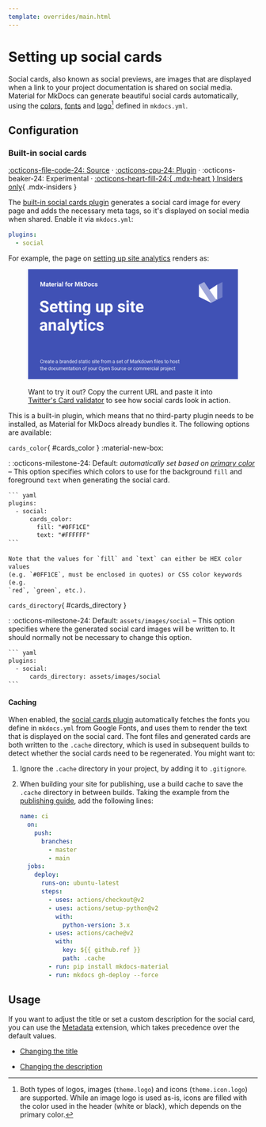 ```yaml
---
template: overrides/main.html
---
```


# Setting up social cards

Social cards, also known as social previews, are images that are displayed when
a link to your project documentation is shared on social media. Material for
MkDocs can generate beautiful social cards automatically, using the [colors][1],
[fonts][2] and [logo][3][^1] defined in `mkdocs.yml`.

  [^1]:
    Both types of logos, images (`theme.logo`) and icons (`theme.icon.logo`)
    are supported. While an image logo is used as-is, icons are filled with the
    color used in the header (white or black), which depends on the primary
    color.

  [1]: changing-the-colors.md#primary-color
  [2]: changing-the-fonts.md#regular-font
  [3]: changing-the-logo-and-icons.md#logo

## Configuration

### Built-in social cards

[:octicons-file-code-24: Source][4] ·
[:octicons-cpu-24: Plugin][4] ·
:octicons-beaker-24: Experimental ·
[:octicons-heart-fill-24:{ .mdx-heart } Insiders only][4]{ .mdx-insiders }

The [built-in social cards plugin][4] generates a social card image for every
page and adds the necessary meta tags, so it's displayed on social media when
shared. Enable it via `mkdocs.yml`:

``` yaml
plugins:
  - social
```

For example, the page on [setting up site analytics][5] renders as:

<figure markdown="1">

[![Social Cards][6]][6]

  <figcaption markdown="1">

Want to try it out? Copy the current URL and paste it into [Twitter's Card
validator][7] to see how social cards look in action.

  </figcaption>
</figure>

This is a built-in plugin, which means that no third-party plugin needs to be 
installed, as Material for MkDocs already bundles it. The following options
are available:

`cards_color`{ #cards_color } :material-new-box:

:   :octicons-milestone-24: Default: _automatically set based on [primary
    color][8]_ – This option specifies which colors to use for the background
    `fill` and foreground `text` when generating the social card.

    ``` yaml
    plugins:
      - social:
          cards_color:
            fill: "#0FF1CE"
            text: "#FFFFFF"
    ```

    Note that the values for `fill` and `text` can either be HEX color values
    (e.g. `#0FF1CE`, must be enclosed in quotes) or CSS color keywords (e.g.
    `red`, `green`, etc.).

`cards_directory`{ #cards_directory }

:   :octicons-milestone-24: Default: `assets/images/social` – This option
    specifies where the generated social card images will be written to. It
    should normally not be necessary to change this option.

    ``` yaml
    plugins:
      - social:
          cards_directory: assets/images/social
    ```

  [4]: ../insiders/index.md
  [5]: setting-up-site-analytics.md
  [6]: ../assets/screenshots/social-cards.png
  [7]: https://cards-dev.twitter.com/validator
  [8]: changing-the-colors.md#primary-color

#### Caching

When enabled, the [social cards plugin][9] automatically fetches the fonts you
define in `mkdocs.yml` from Google Fonts, and uses them to render the text that
is displayed on the social card. The font files and generated cards are both
written to the `.cache` directory, which is used in subsequent builds to detect
whether the social cards need to be regenerated. You might want to:

1. Ignore the `.cache` directory in your project, by adding it to `.gitignore`.
2. When building your site for publishing, use a build cache to save the
   `.cache` directory in between builds. Taking the example from the
   [publishing guide][10], add the following lines:

    ``` yaml hl_lines="15-18"
    name: ci
      on:
        push:
          branches:
            - master
            - main
      jobs:
        deploy:
          runs-on: ubuntu-latest
          steps:
            - uses: actions/checkout@v2
            - uses: actions/setup-python@v2
              with:
                python-version: 3.x
            - uses: actions/cache@v2
              with:
                key: ${{ github.ref }}
                path: .cache
            - run: pip install mkdocs-material
            - run: mkdocs gh-deploy --force
    ```

  [9]: #built-in-social-cards
  [10]: ../publishing-your-site.md#with-github-actions

## Usage

If you want to adjust the title or set a custom description for the social card,
you can use the [Metadata][11] extension, which takes precedence over the
default values.

- [Changing the title][12]
- [Changing the description][13]

  [11]: ../reference/meta-tags.md#metadata
  [12]: ../reference/meta-tags.md#setting-the-page-title
  [13]: ../reference/meta-tags.md#setting-the-page-description

